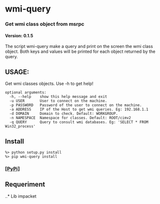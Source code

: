 # wmi-query
### Get wmi class object from msrpc
#### Version: 0.1.5

The script wmi-query make a query and print on the screen the wmi class object.
Both keys and values will be printed for each object returned by the query.

## USAGE:
Get wmi classes objects. Use -h to get help!

```
optional arguments:
  -h, --help    show this help message and exit
  -u USER       User to connect on the machine.
  -p PASSWORD   Password of the user to connect on the machine.
  -a ADDRESS    IP of the Host to get wmi queries. Eg: 192.168.1.1
  -d DOMAIN     Domain to check. Default: WORKGROUP.
  -n NAMESPACE  Namespace for classes. Default: ROOT/cimv2
  -q QUERY      Query to consult wmi databases. Eg: 'SELECT * FROM Win32_process'
```

## Install
```
%> python setup.py install
%> pip wmi-query install
```
### [\[PyPi\]](https://pypi.python.org/pypi/wmi-query "wmi-query on PyPi")

## Requeriment
..* Lib impacket
